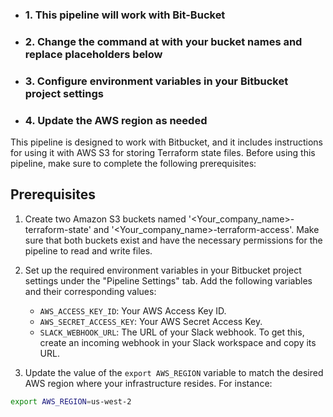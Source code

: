 + ### 1. This pipeline will work with Bit-Bucket
+ ### 2. Change the command at with your bucket names and replace placeholders below
+ ### 3. Configure environment variables in your Bitbucket project settings
+ ### 4. Update the AWS region as needed

This pipeline is designed to work with Bitbucket, and it includes instructions for using it with AWS S3 for storing Terraform state files. Before using this pipeline, make sure to complete the following prerequisites:

## Prerequisites


1. Create two Amazon S3 buckets named '<Your_company_name>-terraform-state' and '<Your_company_name>-terraform-access'. Make sure that both buckets exist and have the necessary permissions for the pipeline to read and write files.

2. Set up the required environment variables in your Bitbucket project settings under the "Pipeline Settings" tab. Add the following variables and their corresponding values:
   - `AWS_ACCESS_KEY_ID`: Your AWS Access Key ID.
   - `AWS_SECRET_ACCESS_KEY`: Your AWS Secret Access Key.
   - `SLACK_WEBHOOK_URL`: The URL of your Slack webhook. To get this, create an incoming webhook in your Slack workspace and copy its URL.
3. Update the value of the `export AWS_REGION` variable to match the desired AWS region where your infrastructure resides. For instance:

```bash
export AWS_REGION=us-west-2
